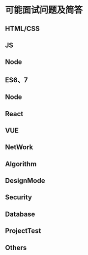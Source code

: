 # 可能面试问题及简答

## HTML/CSS


## JS      
## Node
## ES6、7
## Node
## React
## VUE  
## NetWork
## Algorithm
## DesignMode
## Security
## Database
## ProjectTest
## Others        